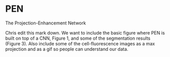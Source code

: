 # PEN
The Projection-Enhancement Network

Chris edit this mark down. We want to include the basic figure where PEN is built on top of a CNN, Figure 1, and some of the segmentation results (Figure 3). Also include some of the cell-fluorescence images as a max projection and as a gif so people can understand our data. 
